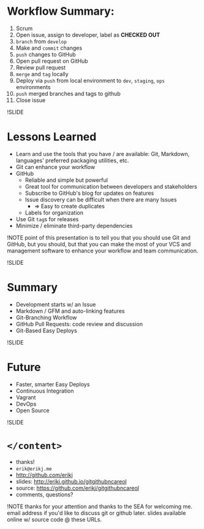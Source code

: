
# Workflow Summary:

1. Scrum
1. Open issue, assign to developer, label as **CHECKED OUT**
1. `branch` from `develop`
1. Make and `commit` changes
1. `push` changes to GitHub
1. Open pull request on GitHub
1. Review pull request
1. `merge` and `tag` locally
1. Deploy via `push` from local environment to `dev`, `staging`, `ops` environments
1. `push` merged branches and tags to github
1. Close issue

!SLIDE

# Lessons Learned

- Learn and use the tools that you have / are available: Git, Markdown, languages' preferred packaging utilities, etc.
- Git can enhance your workflow
- GitHub
  - Reliable and simple but powerful
  - Great tool for communication between developers and stakeholders
  - Subscribe to GitHub's blog for updates on features
  - Issue discovery can be difficult when there are many Issues
    - => Easy to create duplicates
  - Labels for organization
- Use Git `tag`s for releases
- Minimize / eliminate third-party dependencies

!NOTE
point of this presentation is to tell you that you should use Git and GitHub, but you should, but that you can make the most of your VCS and management software to enhance your workflow and team communication.

!SLIDE

# Summary

- Development starts w/ an Issue
- Markdown / GFM and auto-linking features
- Git-Branching Workflow
- GitHub Pull Requests: code review and discussion
- Git-Based Easy Deploys

!SLIDE

# Future

- Faster, smarter Easy Deploys
- Continuous Integration
- Vagrant
- DevOps
- Open Source

!SLIDE

# `</content>`

- thanks!
- `erik@erikj.me`
- http://github.com/erikj
- slides: http://erikj.github.io/gitgithubncareol
- source: https://github.com/erikj/gitgithubncareol
- comments, questions?

!NOTE
thanks for your attention and thanks to the SEA for welcoming me.
email address if you'd like to discuss git or github later.
slides available online w/ source code @ these URLs.
